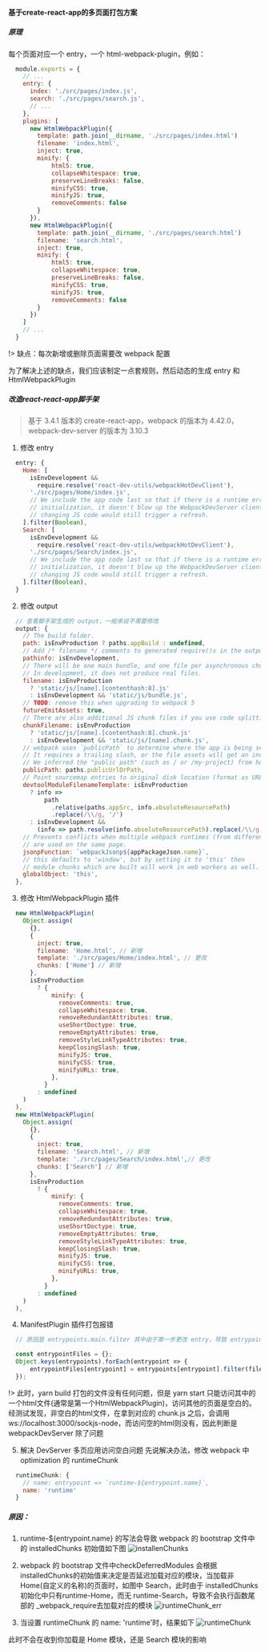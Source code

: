 #### 基于create-react-app的多页面打包方案
##### 原理
每个⻚⾯对应⼀个 entry，⼀个 html-webpack-plugin，例如：
```javascript
  module.exports = {
    // ...
    entry: {
      index: './src/pages/index.js',
      search: './src/pages/search.js',
      // ...
    },
    plugins: [
      new HtmlWebpackPlugin({
        template: path.join(__dirname, './src/pages/index.html')
        filename: 'index.html',
        inject: true,
        minify: {
            html5: true,
            collapseWhitespace: true,
            preserveLineBreaks: false,
            minifyCSS: true,
            minifyJS: true,
            removeComments: false
        }
      }),
      new HtmlWebpackPlugin({
        template: path.join(__dirname, './src/pages/search.html')
        filename: 'search.html',
        inject: true,
        minify: {
            html5: true,
            collapseWhitespace: true,
            preserveLineBreaks: false,
            minifyCSS: true,
            minifyJS: true,
            removeComments: false
        }
      })
    ]
    // ...
  }
```

!> 缺点：每次新增或删除⻚⾯需要改 webpack 配置

为了解决上述的缺点，我们应该制定一点套规则，然后动态的生成 entry 和 HtmlWebpackPlugin


##### 改造react-react-app脚手架
> 基于 3.4.1 版本的 create-react-app，webpack 的版本为 4.42.0，webpack-dev-server 的版本为 3.10.3

1. 修改 entry
```javascript
  entry: {
    Home: [
      isEnvDevelopment &&
        require.resolve('react-dev-utils/webpackHotDevClient'),
      './src/pages/Home/index.js',
      // We include the app code last so that if there is a runtime error during
      // initialization, it doesn't blow up the WebpackDevServer client, and
      // changing JS code would still trigger a refresh.
    ].filter(Boolean),
    Search: [
      isEnvDevelopment &&
        require.resolve('react-dev-utils/webpackHotDevClient'),
      './src/pages/Search/index.js',
      // We include the app code last so that if there is a runtime error during
      // initialization, it doesn't blow up the WebpackDevServer client, and
      // changing JS code would still trigger a refresh.
    ].filter(Boolean),
  }
```

2. 修改 output
```javascript
  // 查看脚手架生成的 output，一般来说不需要修改
  output: {
    // The build folder.
    path: isEnvProduction ? paths.appBuild : undefined,
    // Add /* filename */ comments to generated require()s in the output.
    pathinfo: isEnvDevelopment,
    // There will be one main bundle, and one file per asynchronous chunk.
    // In development, it does not produce real files.
    filename: isEnvProduction
      ? 'static/js/[name].[contenthash:8].js'
      : isEnvDevelopment && 'static/js/bundle.js',
    // TODO: remove this when upgrading to webpack 5
    futureEmitAssets: true,
    // There are also additional JS chunk files if you use code splitting.
    chunkFilename: isEnvProduction
      ? 'static/js/[name].[contenthash:8].chunk.js'
      : isEnvDevelopment && 'static/js/[name].chunk.js',
    // webpack uses `publicPath` to determine where the app is being served from.
    // It requires a trailing slash, or the file assets will get an incorrect path.
    // We inferred the "public path" (such as / or /my-project) from homepage.
    publicPath: paths.publicUrlOrPath,
    // Point sourcemap entries to original disk location (format as URL on Windows)
    devtoolModuleFilenameTemplate: isEnvProduction
      ? info =>
          path
            .relative(paths.appSrc, info.absoluteResourcePath)
            .replace(/\\/g, '/')
      : isEnvDevelopment &&
        (info => path.resolve(info.absoluteResourcePath).replace(/\\/g, '/')),
    // Prevents conflicts when multiple webpack runtimes (from different apps)
    // are used on the same page.
    jsonpFunction: `webpackJsonp${appPackageJson.name}`,
    // this defaults to 'window', but by setting it to 'this' then
    // module chunks which are built will work in web workers as well.
    globalObject: 'this',
  },
```

3. 修改 HtmlWebpackPlugin 插件
```javascript
  new HtmlWebpackPlugin(
    Object.assign(
      {},
      {
        inject: true,
        filename: 'Home.html', // 新增
        template: './src/pages/Home/index.html', // 更改
        chunks: ['Home'] // 新增
      },
      isEnvProduction
        ? {
            minify: {
              removeComments: true,
              collapseWhitespace: true,
              removeRedundantAttributes: true,
              useShortDoctype: true,
              removeEmptyAttributes: true,
              removeStyleLinkTypeAttributes: true,
              keepClosingSlash: true,
              minifyJS: true,
              minifyCSS: true,
              minifyURLs: true,
            },
          }
        : undefined
    )
  ),
  new HtmlWebpackPlugin(
    Object.assign(
      {},
      {
        inject: true,
        filename: 'Search.html', // 新增
        template: './src/pages/Search/index.html',// 更改
        chunks: ['Search'] // 新增
      },
      isEnvProduction
        ? {
            minify: {
              removeComments: true,
              collapseWhitespace: true,
              removeRedundantAttributes: true,
              useShortDoctype: true,
              removeEmptyAttributes: true,
              removeStyleLinkTypeAttributes: true,
              keepClosingSlash: true,
              minifyJS: true,
              minifyCSS: true,
              minifyURLs: true,
            },
          }
        : undefined
    )
  ),
```

4. ManifestPlugin 插件打包报错
```javascript
  // 原因是 entrypoints.main.filter 其中由于第一步更改 entry，导致 entrypoints.main 为 undefined

  const entrypointFiles = {};
  Object.keys(entrypoints).forEach(entrypoint => {
      entrypointFiles[entrypoint] = entrypoints[entrypoint].filter(fileName => !fileName.endsWith('.map'));
  });
```

!> 此时，yarn build 打包的文件没有任何问题，但是 yarn start 只能访问其中的一个html文件(通常是第一个HtmlWebpackPlugin)，访问其他的页面是空白的。
经测试发现，非空白的html文件，在拿到对应的 chunk.js 之后，会调用 ws://localhost:3000/sockjs-node，而访问空的html则没有，因此判断是 webpackDevServer 除了问题

5. 解决 DevServer 多页应用访问空白问题
先说解决办法，修改 webpack 中 optimization 的 runtimeChunk

```javascript
  runtimeChunk: {
    // name: entrypoint => `runtime-${entrypoint.name}`,
    name: 'runtime'
  }
```

##### 原因：
1. runtime-${entrypoint.name} 的写法会导致 webpack 的 bootstrap 文件中的 installedChunks 初始值如下图
![installenChunks](../../images/installenChunks.png)

2. webpack 的 bootstrap 文件中checkDeferredModules 会根据installedChunks的初始值来决定是否延迟加载对应的模块，当加载非 Home(自定义的名称)的页面时，如图中 Search，此时由于 installedChunks 初始化中只有runtime-Home，而无 runtime-Search，导致不会执行函数尾部的 _webpack_require去加载对应的模块
![runtimeChunk_err](../../images/runtimeChunk_err.png)

3. 当设置 runtimeChunk 的 name: 'runtime'时，结果如下
![runtimeChunk](../../images/runtimeChunk.png)

此时不会在收到你加载是 Home 模块，还是 Search 模块的影响
